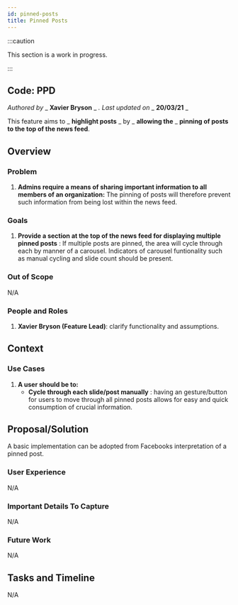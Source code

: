 ```yaml
---
id: pinned-posts
title: Pinned Posts
---
```


:::caution

This section is a work in progress.

:::


## Code: PPD

_Authored by_ _ **Xavier Bryson** _ _. Last updated on_ _ **20/03/21** _

This feature aims to _ **highlight posts** _ by _ **allowing the** _ **pinning of posts to the top of the news feed**.

## Overview

### Problem

1. **Admins require a means of sharing important information to all members of an organization:**
The pinning of posts will therefore prevent such information from being lost within the news feed.

### Goals

1. **Provide a section at the top of the news feed for displaying multiple pinned posts** :
If multiple posts are pinned, the area will cycle through each by manner of a carousel. Indicators of carousel funtionality such as manual cycling and slide count should be present.

### Out of Scope

N/A

### People and Roles

1. **Xavier Bryson (Feature Lead)**: clarify functionality and assumptions.

## Context

### Use Cases

1. **A user should be to:**
    * **Cycle through each slide/post manually** : having an gesture/button for users to move through all pinned posts allows for easy and quick consumption of crucial information.

## Proposal/Solution

A basic implementation can be adopted from Facebooks interpretation of a pinned post.

### User Experience

N/A

### Important Details To Capture

N/A

### Future Work

N/A

## Tasks and Timeline

N/A
